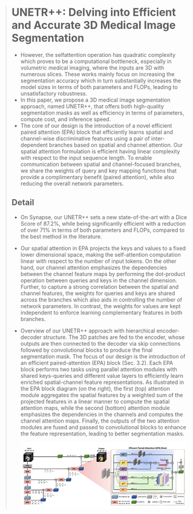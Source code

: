 > # UNETR++: Delving into Efficient and Accurate 3D Medical Image Segmentation
>
> * However, the selfattention operation has quadratic complexity which proves to be a computational bottleneck, especially in volumetric medical imaging, where the inputs are 3D with numerous slices. These works mainly focus on increasing the segmentation accuracy which in turn substantially increases the model sizes in terms of both parameters and FLOPs, leading to unsatisfactory robustness.
> * In this paper, we propose a 3D medical image segmentation approach, named UNETR++, that offers both high-quality segmentation masks as well as efficiency in terms of parameters, compute cost, and inference speed.
> * The core of our design is the introduction of a novel efficient paired attention (EPA) block that efficiently learns spatial and channel-wise discriminative features using a pair of inter-dependent branches based on spatial and channel attention. Our spatial attention formulation is efficient having linear complexity with respect to the input sequence length. To enable communication between spatial and channel-focused branches, we share the weights of query and key mapping functions that provide a complimentary benefit (paired attention), while also reducing the overall network parameters.
>
> ## Detail
>
> * On Synapse, our UNETR++ sets a new state-of-the-art with a Dice Score of 87.2%, while being significantly efficient with a reduction of over 71% in terms of both parameters and FLOPs, compared to the best method in the literature.
> * Our spatial attention in EPA projects the keys and values to a fixed lower dimensional space, making the self-attention computation linear with respect to the number of input tokens.  On the other hand, our channel attention emphasizes the dependencies between the channel feature maps by performing the dot-product operation between queries and keys in the channel dimension. Further, to capture a strong correlation between the spatial and channel features, the weights for queries and keys are shared across the branches which also aids in controlling the number of network parameters. In contrast, the weights for values are kept independent to enforce learning complementary features in both branches.
> * Overview of our UNETR++ approach with hierarchical encoder-decoder structure. The 3D patches are fed to the encoder, whose outputs are then connected to the decoder via skip connections followed by convolutional blocks to produce the final segmentation mask. The focus of our design is the introduction of an efficient paired-attention (EPA) block (Sec. 3.2). Each EPA block performs two tasks using parallel attention modules with shared keys-queries and different value layers to efficiently learn enriched spatial-channel feature representations. As illustrated in the EPA block diagram (on the right), the first (top) attention module aggregates the spatial features by a weighted sum of the projected features in a linear manner to compute the spatial attention maps, while the second (bottom) attention module emphasizes the dependencies in the channels and computes the channel attention maps. Finally, the outputs of the two attention modules are fused and passed to convolutional blocks to enhance the feature representation, leading to better segmentation masks.
>
>   ![1731416067196](images/UNETR++/1731416067196.png)
